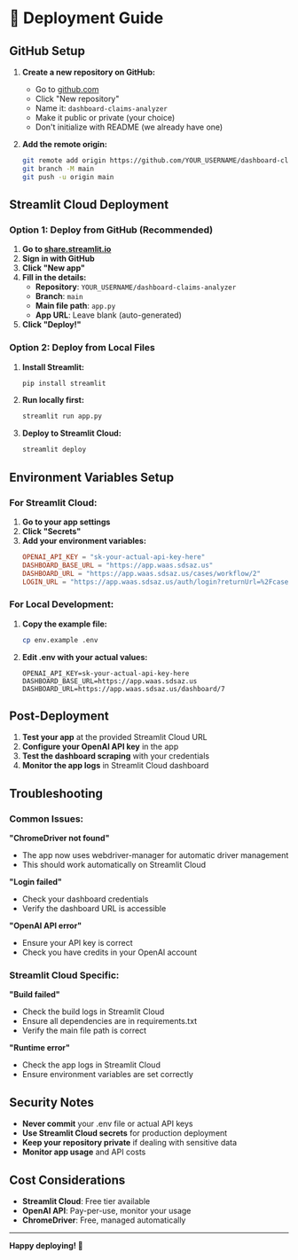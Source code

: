 # 🚀 Deployment Guide

## GitHub Setup

1. **Create a new repository on GitHub:**
   - Go to [github.com](https://github.com)
   - Click "New repository"
   - Name it: `dashboard-claims-analyzer`
   - Make it public or private (your choice)
   - Don't initialize with README (we already have one)

2. **Add the remote origin:**
   ```bash
   git remote add origin https://github.com/YOUR_USERNAME/dashboard-claims-analyzer.git
   git branch -M main
   git push -u origin main
   ```

## Streamlit Cloud Deployment

### Option 1: Deploy from GitHub (Recommended)

1. **Go to [share.streamlit.io](https://share.streamlit.io)**
2. **Sign in with GitHub**
3. **Click "New app"**
4. **Fill in the details:**
   - **Repository**: `YOUR_USERNAME/dashboard-claims-analyzer`
   - **Branch**: `main`
   - **Main file path**: `app.py`
   - **App URL**: Leave blank (auto-generated)
5. **Click "Deploy!"**

### Option 2: Deploy from Local Files

1. **Install Streamlit:**
   ```bash
   pip install streamlit
   ```

2. **Run locally first:**
   ```bash
   streamlit run app.py
   ```

3. **Deploy to Streamlit Cloud:**
   ```bash
   streamlit deploy
   ```

## Environment Variables Setup

### For Streamlit Cloud:

1. **Go to your app settings**
2. **Click "Secrets"**
3. **Add your environment variables:**
   ```toml
   OPENAI_API_KEY = "sk-your-actual-api-key-here"
   DASHBOARD_BASE_URL = "https://app.waas.sdsaz.us"
   DASHBOARD_URL = "https://app.waas.sdsaz.us/cases/workflow/2"
   LOGIN_URL = "https://app.waas.sdsaz.us/auth/login?returnUrl=%2Fcases%2Fworkflow%2F2"
   ```

### For Local Development:

1. **Copy the example file:**
   ```bash
   cp env.example .env
   ```

2. **Edit .env with your actual values:**
   ```env
   OPENAI_API_KEY=sk-your-actual-api-key-here
   DASHBOARD_BASE_URL=https://app.waas.sdsaz.us
   DASHBOARD_URL=https://app.waas.sdsaz.us/dashboard/7
   ```

## Post-Deployment

1. **Test your app** at the provided Streamlit Cloud URL
2. **Configure your OpenAI API key** in the app
3. **Test the dashboard scraping** with your credentials
4. **Monitor the app logs** in Streamlit Cloud dashboard

## Troubleshooting

### Common Issues:

**"ChromeDriver not found"**
- The app now uses webdriver-manager for automatic driver management
- This should work automatically on Streamlit Cloud

**"Login failed"**
- Check your dashboard credentials
- Verify the dashboard URL is accessible

**"OpenAI API error"**
- Ensure your API key is correct
- Check you have credits in your OpenAI account

### Streamlit Cloud Specific:

**"Build failed"**
- Check the build logs in Streamlit Cloud
- Ensure all dependencies are in requirements.txt
- Verify the main file path is correct

**"Runtime error"**
- Check the app logs in Streamlit Cloud
- Ensure environment variables are set correctly

## Security Notes

- **Never commit** your .env file or actual API keys
- **Use Streamlit Cloud secrets** for production deployment
- **Keep your repository private** if dealing with sensitive data
- **Monitor app usage** and API costs

## Cost Considerations

- **Streamlit Cloud**: Free tier available
- **OpenAI API**: Pay-per-use, monitor your usage
- **ChromeDriver**: Free, managed automatically

---

**Happy deploying! 🎉**
